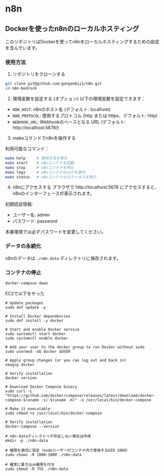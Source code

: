 # n8n

## Dockerを使ったn8nのローカルホスティング

このリポジトリはDockerを使ってn8nをローカルホスティングするための設定を含んでいます。

### 使用方法

1. リポジトリをクローンする
```bash
git clone git@github.com:ganganbiz1/n8n.git
cd n8n-bedrock
```

2. 環境変数を設定する (オプション)
以下の環境変数を設定できます：
- `N8N_HOST`: n8nのホスト名 (デフォルト: localhost)
- `N8N_PROTOCOL`: 使用するプロトコル (http または https、デフォルト: http)
- `WEBHOOK_URL`: Webhookのベースとなる URL (デフォルト: http://localhost:5678/)

3. makeコマンドでn8nを操作する

利用可能なコマンド：
```bash
make help     # 使用方法を表示
make start    # n8nコンテナを起動
make stop     # n8nコンテナを停止
make logs     # n8nコンテナのログを表示
make status   # n8nコンテナのステータスを表示
```

4. n8nにアクセスする
ブラウザで http://localhost:5678 にアクセスすると、n8nのインターフェースが表示されます。

初期認証情報:
- ユーザー名: admin
- パスワード: password

本番環境では必ずパスワードを変更してください。

### データの永続化

n8nのデータは `./n8n-data` ディレクトリに保存されます。

### コンテナの停止

```bash
docker-compose down
```

EC2で以下をやった

```
# Update packages
sudo dnf update -y

# Install Docker dependencies
sudo dnf install -y docker

# Start and enable Docker service
sudo systemctl start docker
sudo systemctl enable docker

# Add your user to the docker group to run Docker without sudo
sudo usermod -aG docker $USER

# Apply group changes (or you can log out and back in)
newgrp docker

# Verify installation
docker version
```

```
# Download Docker Compose binary
sudo curl -L "https://github.com/docker/compose/releases/latest/download/docker-compose-$(uname -s)-$(uname -m)" -o /usr/local/bin/docker-compose

# Make it executable
sudo chmod +x /usr/local/bin/docker-compose

# Verify installation
docker-compose --version
```

```
# n8n-dataディレクトリが存在しない場合は作成
mkdir -p ./n8n-data

# 権限を適切に設定（nodeユーザーがコンテナ内で使用するUID 1000）
sudo chown -R 1000:1000 ./n8n-data

# 確実に書き込み権限を付与
sudo chmod -R 755 ./n8n-data
```